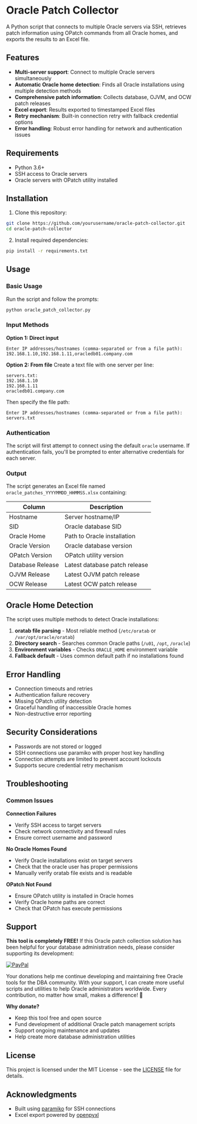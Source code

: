 # Oracle Patch Collector

A Python script that connects to multiple Oracle servers via SSH, retrieves patch information using OPatch commands from all Oracle homes, and exports the results to an Excel file.

## Features

- **Multi-server support**: Connect to multiple Oracle servers simultaneously
- **Automatic Oracle home detection**: Finds all Oracle installations using multiple detection methods
- **Comprehensive patch information**: Collects database, OJVM, and OCW patch releases
- **Excel export**: Results exported to timestamped Excel files
- **Retry mechanism**: Built-in connection retry with fallback credential options
- **Error handling**: Robust error handling for network and authentication issues

## Requirements

- Python 3.6+
- SSH access to Oracle servers
- Oracle servers with OPatch utility installed

## Installation

1. Clone this repository:
```bash
git clone https://github.com/yourusername/oracle-patch-collector.git
cd oracle-patch-collector
```

2. Install required dependencies:
```bash
pip install -r requirements.txt
```

## Usage

### Basic Usage

Run the script and follow the prompts:

```bash
python oracle_patch_collector.py
```

### Input Methods

**Option 1: Direct input**
```
Enter IP addresses/hostnames (comma-separated or from a file path): 192.168.1.10,192.168.1.11,oracledb01.company.com
```

**Option 2: From file**
Create a text file with one server per line:
```
servers.txt:
192.168.1.10
192.168.1.11
oracledb01.company.com
```

Then specify the file path:
```
Enter IP addresses/hostnames (comma-separated or from a file path): servers.txt
```

### Authentication

The script will first attempt to connect using the default `oracle` username. If authentication fails, you'll be prompted to enter alternative credentials for each server.

### Output

The script generates an Excel file named `oracle_patches_YYYYMMDD_HHMMSS.xlsx` containing:

| Column | Description |
|--------|-------------|
| Hostname | Server hostname/IP |
| SID | Oracle database SID |
| Oracle Home | Path to Oracle installation |
| Oracle Version | Oracle database version |
| OPatch Version | OPatch utility version |
| Database Release | Latest database patch release |
| OJVM Release | Latest OJVM patch release |
| OCW Release | Latest OCW patch release |

## Oracle Home Detection

The script uses multiple methods to detect Oracle installations:

1. **oratab file parsing** - Most reliable method (`/etc/oratab` or `/var/opt/oracle/oratab`)
2. **Directory search** - Searches common Oracle paths (`/u01`, `/opt`, `/oracle`)
3. **Environment variables** - Checks `ORACLE_HOME` environment variable
4. **Fallback default** - Uses common default path if no installations found

## Error Handling

- Connection timeouts and retries
- Authentication failure recovery
- Missing OPatch utility detection
- Graceful handling of inaccessible Oracle homes
- Non-destructive error reporting

## Security Considerations

- Passwords are not stored or logged
- SSH connections use paramiko with proper host key handling
- Connection attempts are limited to prevent account lockouts
- Supports secure credential retry mechanism

## Troubleshooting

### Common Issues

**Connection Failures**
- Verify SSH access to target servers
- Check network connectivity and firewall rules
- Ensure correct username and password

**No Oracle Homes Found**
- Verify Oracle installations exist on target servers
- Check that the oracle user has proper permissions
- Manually verify oratab file exists and is readable

**OPatch Not Found**
- Ensure OPatch utility is installed in Oracle homes
- Verify Oracle home paths are correct
- Check that OPatch has execute permissions

## Support

**This tool is completely FREE!** If this Oracle patch collection solution has been helpful for your database administration needs, please consider supporting its development:

[![PayPal](https://img.shields.io/badge/PayPal-00457C?style=for-the-badge&logo=paypal&logoColor=white)](https://paypal.me/AhmedAlhedewy?country.x=EG&locale.x=en_US)

Your donations help me continue developing and maintaining free Oracle tools for the DBA community. With your support, I can create more useful scripts and utilities to help Oracle administrators worldwide. Every contribution, no matter how small, makes a difference! 🙏

**Why donate?**
* Keep this tool free and open source
* Fund development of additional Oracle patch management scripts
* Support ongoing maintenance and updates
* Help create more database administration utilities

## License

This project is licensed under the MIT License - see the [LICENSE](LICENSE) file for details.

## Acknowledgments

- Built using [paramiko](https://www.paramiko.org/) for SSH connections
- Excel export powered by [openpyxl](https://openpyxl.readthedocs.io/)
